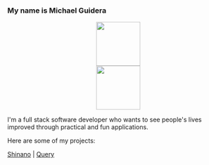 ### My name is Michael Guidera
<div id="header" align="center">
  <img src="https://github.com/TheSicilian12/TheSicilian12/assets/116280986/999ad7b7-bab2-4c4e-8dc9-a0047377b1c3" width="100"/>
</div>

<div id="header" align="center">
  <img src="https://media.giphy.com/media/M9gbBd9nbDrOTu1Mqx/giphy.gif" width="100"/>
</div>


I'm a full stack software developer who wants to see people's lives improved through practical and fun applications.

Here are some of my projects:

<a href="https://github.com/TheSicilian12/capstone" target="_blank">Shinano</a> |
<a href="https://github.com/TheSicilian12/Query" target="_blank">Query</a>

<!--
**TheSicilian12/TheSicilian12** is a ✨ _special_ ✨ repository because its `README.md` (this file) appears on your GitHub profile.

Here are some ideas to get you started:

- 🔭 I’m currently working on ...
- 🌱 I’m currently learning ...
- 👯 I’m looking to collaborate on ...
- 🤔 I’m looking for help with ...
- 💬 Ask me about ...
- 📫 How to reach me: ...
- 😄 Pronouns: ...
- ⚡ Fun fact: ...
-->
